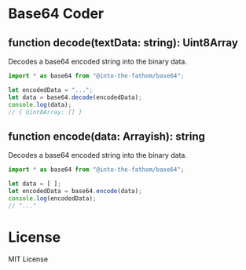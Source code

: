 Base64 Coder
============

function decode(textData: string): Uint8Array
---------------------------------------------

Decodes a base64 encoded string into the binary data.

```javascript
import * as base64 from "@into-the-fathom/base64";

let encodedData = "...";
let data = base64.decode(encodedData);
console.log(data);
// { Uint8Array: [] }
```

function encode(data: Arrayish): string
---------------------------------------

Decodes a base64 encoded string into the binary data.

```javascript
import * as base64 from "@into-the-fathom/base64";

let data = [ ];
let encodedData = base64.encode(data);
console.log(encodedData);
// "..."
```

License
=======

MIT License
